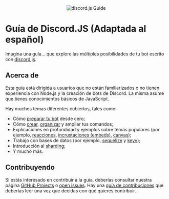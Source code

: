 <div align="center">
	<img src="guide/images/branding/banner-blurple-small.png" title="discord.js Guide" alt="discord.js Guide" />
</div>

# Guía de Discord.JS (Adaptada al español)

Imagina una guía... que explore las múltiples posibilidades de tu bot escrito con [discord.js](https://github.com/discordjs/discord.js).

## Acerca de

Esta guía está dirigida a usuarios que no están familiarizados o no tienen experiencia con Node.js y la creación de bots de Discord. La misma asume que tienes conocimientos básicos de JavaScript.

Hay muchos temas diferentes cubiertos, tales como:

- Cómo [preparar tu bot](https://discordjs.guide/preparations/) desde cero;
- Cómo [crear](https://discordjs.guide/creating-your-bot/), [organizar](https://discordjs.guide/creating-your-bot/command-handling.html) y ampliar tus comandos;
- Explicaciones en profundidad y ejemplos sobre temas populares (por ejemplo, [reacciones](https://discordjs.guide/popular-topics/reactions.html), [incrustaciones (embeds)](https://discordjs.guide/popular-topics/embeds.html), [canvas](https://discordjs.guide/popular-topics/canvas.html));
- Trabajo con bases de datos (por ejemplo, [sequelize](https://discordjs.guide/sequelize/) y [keyv](https://discordjs.guide/keyv/));
- Introducción al [sharding](https://discordjs.guide/sharding/);
- Y mucho más.

## Contribuyendo

Si estás interesado en contribuir a la guía, deberías consultar nuestra página [GitHub Projects](https://github.com/discordjs/guide/projects) o [open issues](https://github.com/discordjs/guide/issues). Hay una [guía de contribuciones](https://github.com/discordjs/guide/blob/main/CONTRIBUTING.md) que deberías leer una vez que decidas con qué quieres contribuir.
